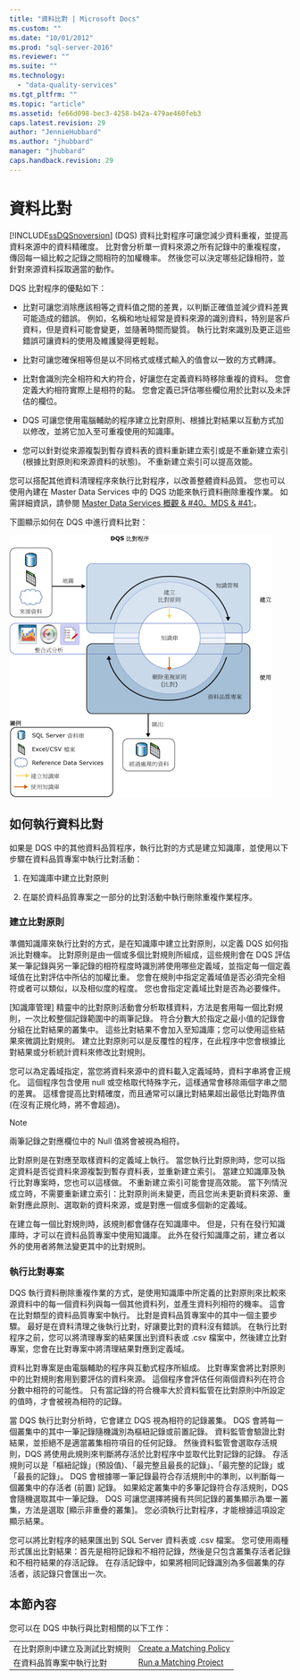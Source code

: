 ```yaml
---
title: "資料比對 | Microsoft Docs"
ms.custom: ""
ms.date: "10/01/2012"
ms.prod: "sql-server-2016"
ms.reviewer: ""
ms.suite: ""
ms.technology: 
  - "data-quality-services"
ms.tgt_pltfrm: ""
ms.topic: "article"
ms.assetid: fe66d098-bec3-4258-b42a-479ae460feb3
caps.latest.revision: 29
author: "JennieHubbard"
ms.author: "jhubbard"
manager: "jhubbard"
caps.handback.revision: 29
---
```

# 資料比對
  [!INCLUDE[ssDQSnoversion](../includes/ssdqsnoversion-md.md)] (DQS) 資料比對程序可讓您減少資料重複，並提高資料來源中的資料精確度。 比對會分析單一資料來源之所有記錄中的重複程度，傳回每一組比較之記錄之間相符的加權機率。 然後您可以決定哪些記錄相符，並針對來源資料採取適當的動作。  
  
 DQS 比對程序的優點如下：  
  
-   比對可讓您消除應該相等之資料值之間的差異，以判斷正確值並減少資料差異可能造成的錯誤。 例如，名稱和地址經常是資料來源的識別資料，特別是客戶資料，但是資料可能會變更，並隨著時間而變質。 執行比對來識別及更正這些錯誤可讓資料的使用及維護變得更輕鬆。  
  
-   比對可讓您確保相等但是以不同格式或樣式輸入的值會以一致的方式轉譯。  
  
-   比對會識別完全相符和大約符合，好讓您在定義資料時移除重複的資料。 您會定義大約相符實際上是相符的點。 您會定義已評估哪些欄位用於比對以及未評估的欄位。  
  
-   DQS 可讓您使用電腦輔助的程序建立比對原則、根據比對結果以互動方式加以修改，並將它加入至可重複使用的知識庫。  
  
-   您可以針對從來源複製到暫存資料表的資料重新建立索引或是不重新建立索引 (根據比對原則和來源資料的狀態)。 不重新建立索引可以提高效能。  
  
 您可以搭配其他資料清理程序來執行比對程序，以改善整體資料品質。 您也可以使用內建在 Master Data Services 中的 DQS 功能來執行資料刪除重複作業。 如需詳細資訊，請參閱 [Master Data Services 概觀 & #40。MDS & #41;](../master-data-services/master-data-services-overview-mds.md)。  
  
 下圖顯示如何在 DQS 中進行資料比對：  
  
 ![DQS 中的比對程序](../data-quality-services/media/dqs-matchingprocess.gif "DQS 中的比對程序")  
  
##  <a name="How"></a> 如何執行資料比對  
 如果是 DQS 中的其他資料品質程序，執行比對的方式是建立知識庫，並使用以下步驟在資料品質專案中執行比對活動：  
  
1.  在知識庫中建立比對原則  
  
2.  在屬於資料品質專案之一部分的比對活動中執行刪除重複作業程序。  
  
###  <a name="Policy"></a> 建立比對原則  
 準備知識庫來執行比對的方式，是在知識庫中建立比對原則，以定義 DQS 如何指派比對機率。 比對原則是由一個或多個比對規則所組成，這些規則會在 DQS 評估某一筆記錄與另一筆記錄的相符程度時識別將使用哪些定義域，並指定每一個定義域值在比對評估中所佔的加權比重。 您會在規則中指定定義域值是否必須完全相符或者可以類似，以及相似度的程度。 您也會指定定義域比對是否為必要條件。  
  
 [知識庫管理] 精靈中的比對原則活動會分析取樣資料，方法是套用每一個比對規則，一次比較整個記錄範圍中的兩筆記錄。 符合分數大於指定之最小值的記錄會分組在比對結果的叢集中。 這些比對結果不會加入至知識庫；您可以使用這些結果來微調比對規則。 建立比對原則可以是反覆性的程序，在此程序中您會根據比對結果或分析統計資料來修改比對規則。  
  
 您可以為定義域指定，當您將資料來源中的資料載入定義域時，資料字串將會正規化。 這個程序包含使用 null 或空格取代特殊字元，這樣通常會移除兩個字串之間的差異。 這樣會提高比對精確度，而且通常可以讓比對結果超出最低比對臨界值 (在沒有正規化時，將不會超過)。  
  
> [!NOTE]  
>  兩筆記錄之對應欄位中的 Null 值將會被視為相符。  
  
 比對原則是在對應至取樣資料的定義域上執行。 當您執行比對原則時，您可以指定資料是否從資料來源複製到暫存資料表，並重新建立索引。 當建立知識庫及執行比對專案時，您也可以這樣做。 不重新建立索引可能會提高效能。 當下列情況成立時，不需要重新建立索引：比對原則尚未變更，而且您尚未更新資料來源、重新對應此原則、選取新的資料來源，或是對應一個或多個新的定義域。  
  
 在建立每一個比對規則時，該規則都會儲存在知識庫中。 但是，只有在發行知識庫時，才可以在資料品質專案中使用知識庫。 此外在發行知識庫之前，建立者以外的使用者將無法變更其中的比對規則。  
  
###  <a name="Project"></a> 執行比對專案  
 DQS 執行資料刪除重複作業的方式，是使用知識庫中所定義的比對原則來比較來源資料中的每一個資料列與每一個其他資料列，並產生資料列相符的機率。 這會在比對類型的資料品質專案中執行。 比對是資料品質專案中的其中一個主要步驟。 最好是在資料清理之後執行比對，好讓要比對的資料沒有錯誤。 在執行比對程序之前，您可以將清理專案的結果匯出到資料表或 .csv 檔案中，然後建立比對專案，您會在比對專案中將清理結果對應到定義域。  
  
 資料比對專案是由電腦輔助的程序與互動式程序所組成。 比對專案會將比對原則中的比對規則套用到要評估的資料來源。 這個程序會評估任何兩個資料列在符合分數中相符的可能性。 只有當記錄的符合機率大於資料監管在比對原則中所設定的值時，才會被視為相符的記錄。  
  
 當 DQS 執行比對分析時，它會建立 DQS 視為相符的記錄叢集。 DQS 會將每一個叢集中的其中一筆記錄隨機識別為樞紐記錄或前置記錄。 資料監管會驗證比對結果，並拒絕不是適當叢集相符項目的任何記錄。 然後資料監管會選取存活規則，DQS 將使用此規則來判斷將存活於比對程序中並取代比對記錄的記錄。 存活規則可以是「樞紐記錄」(預設值)、「最完整且最長的記錄」、「最完整的記錄」或「最長的記錄」。 DQS 會根據哪一筆記錄最符合存活規則中的準則，以判斷每一個叢集中的存活者 (前置) 記錄。 如果給定叢集中的多筆記錄符合存活規則，DQS 會隨機選取其中一筆記錄。 DQS 可讓您選擇將擁有共同記錄的叢集顯示為單一叢集，方法是選取 [顯示非重疊的叢集]。 您必須執行比對程序，才能根據這項設定顯示結果。  
  
 您可以將比對程序的結果匯出到 SQL Server 資料表或 .csv 檔案。 您可使用兩種形式匯出比對結果：首先是相符記錄和不相符記錄，然後是只包含叢集存活者記錄和不相符結果的存活記錄。 在存活記錄中，如果將相同記錄識別為多個叢集的存活者，該記錄只會匯出一次。  
  
## 本節內容  
 您可以在 DQS 中執行與比對相關的以下工作：  
  
|||  
|-|-|  
|在比對原則中建立及測試比對規則|[Create a Matching Policy](../data-quality-services/create-a-matching-policy.md)|  
|在資料品質專案中執行比對|[Run a Matching Project](../data-quality-services/run-a-matching-project.md)|  
  
  